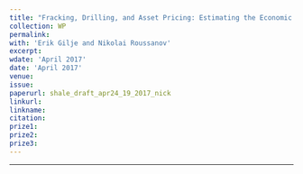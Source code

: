 ```yaml
---
title: "Fracking, Drilling, and Asset Pricing: Estimating the Economic Impact of the Shale Revolution"
collection: WP
permalink: 
with: 'Erik Gilje and Nikolai Roussanov'
excerpt: 
wdate: 'April 2017'
date: 'April 2017'
venue: 
issue:
paperurl: shale_draft_apr24_19_2017_nick
linkurl:
linkname:
citation: 
prize1: 
prize2: 
prize3: 
---
```


---
